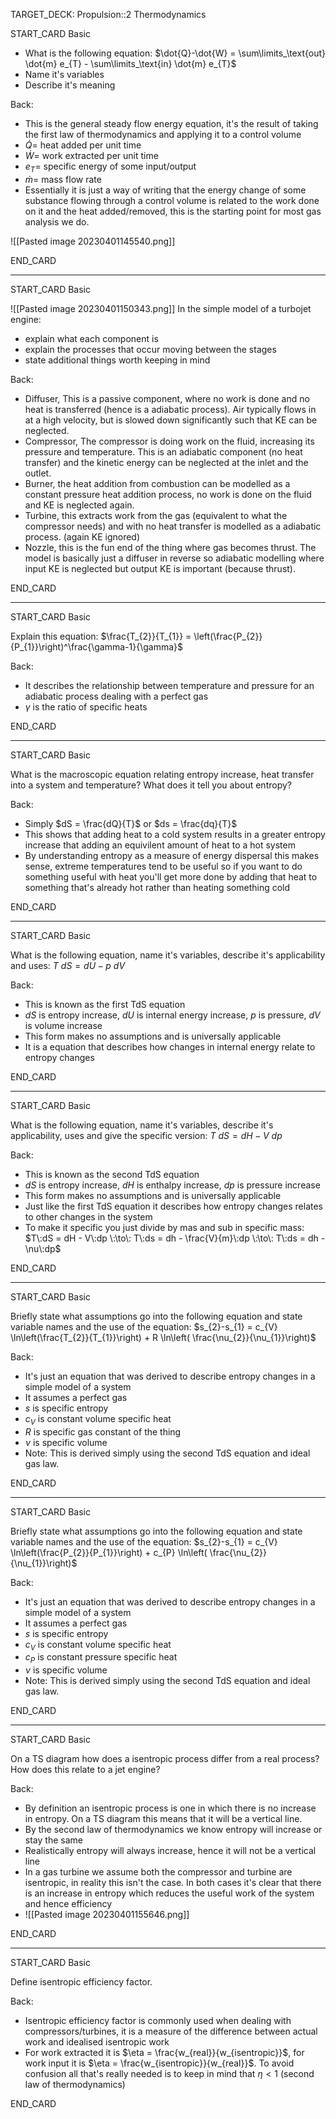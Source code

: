 TARGET_DECK: Propulsion::2 Thermodynamics
 
 

START_CARD
Basic


- What is the following equation: $\dot{Q}-\dot{W} = \sum\limits_\text{out} \dot{m} e_{T} -  \sum\limits_\text{in} \dot{m} e_{T}$
- Name it's variables
- Describe it's meaning

Back: 
- This is the general steady flow energy equation, it's the result of taking the first law of thermodynamics and applying it to a control volume
- $\dot{Q}=$ heat added per unit time
- $\dot{W}=$ work extracted per unit time
- $e_{T}=$ specific energy of some input/output
- $\dot{m}=$ mass flow rate
- Essentially it is just a way of writing that the energy change of some substance flowing through a control volume is related to the work done on it and the heat added/removed, this is the starting point for most gas analysis we do.

![[Pasted image 20230401145540.png]]
<!--ID: 1680694728649-->
END_CARD



--------

START_CARD
Basic


![[Pasted image 20230401150343.png]]
In the simple model of a turbojet engine: 
- explain what each component is
- explain the processes that occur moving between the stages
- state additional things worth keeping in mind

Back: 
- Diffuser, This is a passive component, where no work is done and no heat is transferred (hence is a adiabatic process). Air typically flows in at a high velocity, but is slowed down significantly such that KE can be neglected.
- Compressor, The compressor is doing work on the fluid, increasing its pressure and temperature. This is an adiabatic component (no heat transfer) and the kinetic energy can be neglected at the inlet and the outlet.
- Burner, the heat addition from combustion can be modelled as a constant pressure heat addition process, no work is done on the fluid and KE is neglected again.
- Turbine, this extracts work from the gas (equivalent to what the compressor needs) and with no heat transfer is modelled as a adiabatic process. (again KE ignored)
- Nozzle, this is the fun end of the thing where gas becomes thrust. The model is basically just a diffuser in reverse so adiabatic modelling where input KE is neglected but output KE is important (because thrust).
<!--ID: 1680694728662-->
END_CARD


 
--------

START_CARD
Basic

Explain this equation: $\frac{T_{2}}{T_{1}} = \left(\frac{P_{2}}{P_{1}}\right)^\frac{\gamma-1}{\gamma}$


Back: 
- It describes the relationship between temperature and pressure for an adiabatic process dealing with a perfect gas
- $\gamma$ is the ratio of specific heats
<!--ID: 1680694728675-->
END_CARD

 
--------

START_CARD
Basic

What is the macroscopic equation relating entropy increase, heat transfer into a system and temperature? What does it tell you about entropy?


Back: 
- Simply $dS = \frac{dQ}{T}$ or $ds = \frac{dq}{T}$ 
- This shows that adding heat to a cold system results in a greater entropy increase that adding an equivilent amount of heat to a hot system
- By understanding entropy as a measure of energy dispersal this makes sense, extreme temperatures tend to be useful so if you want to do something useful with heat you'll get more done by adding that heat to something that's already hot rather than heating something cold
<!--ID: 1680694728688-->
END_CARD


 
--------

START_CARD
Basic

What is the following equation, name it's variables, describe it's applicability and uses: $T\:dS = dU - p\:dV$


Back: 
- This is known as the first TdS equation
- $dS$ is entropy increase, $dU$ is internal energy increase, $p$ is pressure, $dV$ is volume increase
- This form makes no assumptions and is universally applicable
- It is a equation that describes how changes in internal energy relate to entropy changes
<!--ID: 1680694728700-->
END_CARD


 
--------

START_CARD
Basic

What is the following equation, name it's variables, describe it's applicability, uses and give the specific version: $T\:dS = dH - V\:dp$


Back: 
- This is known as the second TdS equation
- $dS$ is entropy increase, $dH$ is enthalpy increase, $dp$ is pressure increase
- This form makes no assumptions and is universally applicable
- Just like the first TdS equation it describes how entropy changes relates to other changes in the system
- To make it specific you just divide by mas and sub in specific mass: $T\:dS = dH - V\:dp \:\to\: T\:ds = dh - \frac{V}{m}\:dp \:\to\: T\:ds = dh - \nu\:dp$
<!--ID: 1680694728712-->
END_CARD


 
--------

START_CARD
Basic


Briefly state what assumptions go into the following equation and state variable names and the use of the equation: $s_{2}-s_{1} = c_{V} \ln\left(\frac{T_{2}}{T_{1}}\right) + R \ln\left( \frac{\nu_{2}}{\nu_{1}}\right)$

Back: 
- It's just an equation that was derived to describe entropy changes in a simple model of a system
- It assumes a perfect gas
- $s$ is specific entropy
- $c_{V}$ is constant volume specific heat
- $R$ is specific gas constant of the thing
- $\nu$ is specific volume
- Note: This is derived simply using the second TdS equation and ideal gas law. 
<!--ID: 1680694728725-->
END_CARD


 
--------

START_CARD
Basic

Briefly state what assumptions go into the following equation and state variable names and the use of the equation: $s_{2}-s_{1} = c_{V} \ln\left(\frac{P_{2}}{P_{1}}\right) + c_{P} \ln\left( \frac{\nu_{2}}{\nu_{1}}\right)$


Back: 
- It's just an equation that was derived to describe entropy changes in a simple model of a system
- It assumes a perfect gas
- $s$ is specific entropy
- $c_{V}$ is constant volume specific heat
- $c_{P}$ is constant pressure specific heat 
- $\nu$ is specific volume
- Note: This is derived simply using the second TdS equation and ideal gas law. 
<!--ID: 1680694728736-->
END_CARD

 
--------

START_CARD
Basic

On a TS diagram how does a isentropic process differ from a real process? How does this relate to a jet engine?


Back: 
- By definition an isentropic process is one in which there is no increase in entropy. On a TS diagram this means that it will be a vertical line.
- By the second law of thermodynamics we know entropy will increase or stay the same
- Realistically entropy will always increase, hence it will not be a vertical line
- In a gas turbine we assume both the compressor and turbine are isentropic, in reality this isn't the case. In both cases it's clear that there is an increase in entropy which reduces the useful work of the system and hence efficiency
- ![[Pasted image 20230401155646.png]]
<!--ID: 1680694728748-->
END_CARD


 
--------

START_CARD
Basic

Define isentropic efficiency factor.


Back: 
- Isentropic efficiency factor is commonly used when dealing with compressors/turbines, it is a measure of the difference between actual work and idealised isentropic work
- For work extracted it is $\eta = \frac{w_{real}}{w_{isentropic}}$, for work input it is $\eta = \frac{w_{isentropic}}{w_{real}}$. To avoid confusion all that's really needed is to keep in mind that $\eta<1$ (second law of thermodynamics)
<!--ID: 1680694728761-->
END_CARD


 
